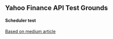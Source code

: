 ## Yahoo Finance API Test Grounds


#### Scheduler test
[Based on medium article ](https://medium.com/@kevin.michael.horan/scheduling-tasks-in-django-with-the-advanced-python-scheduler-663f17e868e6)
